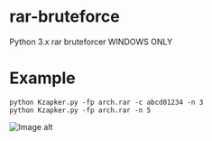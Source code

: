 # rar-bruteforce
Python 3.x rar bruteforcer
WINDOWS ONLY
# Example
```Bath
python Kzapker.py -fp arch.rar -c abcd01234 -n 3
python Kzapker.py -fp arch.rar -n 5
```
![Image alt](https://github.com/KvantPro/rar-bruteforce/blob/main/Screenshot_7.png)
